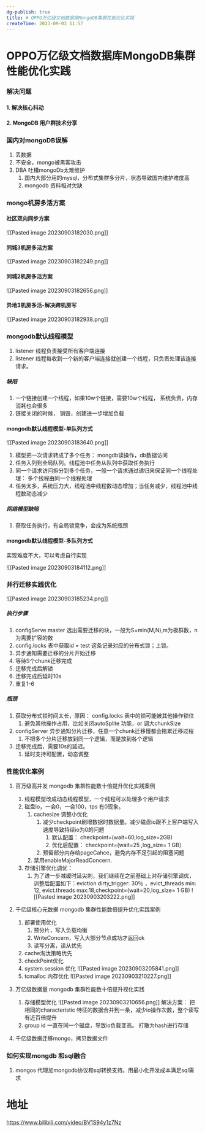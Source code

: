 ```yaml
---
dg-publish: true
title: # OPPO万亿级文档数据库MongoDB集群性能优化实践
createTime: 2023-09-03 11:57  
---
```

# OPPO万亿级文档数据库MongoDB集群性能优化实践
### 解决问题
#### 1. 解决核心抖动

#### 2. MongoDB 用户群技术分享

### 国内对mongoDB误解
1. 丢数据
2.  不安全，mongo被黑客攻击
3. DBA 吐槽mongoDb太难维护
	1. 国内大部分用的mysql，分布式集群多分片，状态导致国内维护难度高
	2. mongodb 资料相对欠缺
### mongo机房多活方案

#### 社区双向同步方案
![[Pasted image 20230903182030.png]]

#### 同城3机房多活方案

![[Pasted image 20230903182249.png]]

#### 同城2机房多活方案
![[Pasted image 20230903182656.png]]

#### 异地3机房多活-解决跨机房写
![[Pasted image 20230903182938.png]]

### mongodb默认线程模型

1. listener 线程负责接受所有客户端连接
2. listener 线程每收到一个新的客户端连接就创建一个线程，只负责处理该连接请求。

##### 缺陷
1. 一个链接创建一个线程，如果10w个链接，需要10w个线程， 系统负责，内存消耗也会很多
2. 链接关闭的时候， 销毁，创建进一步增加负载


#### mongodb默认线程模型-单队列方式
![[Pasted image 20230903183640.png]]
1. 模型把一次请求转成了多个任务： mongdb读操作，db数据访问
2. 任务入列到全局队列。线程池中任务从队列中获取任务执行
3. 同一个请求访问拆分到多个任务，一般一个请求通过递归来保证同一个线程处理： 多个线程由同一个线程处理
4. 任务太多，系统压力大，线程池中线程数动态增加；当任务减少，线程池中线程数动态减少

##### 网络模型缺陷
1. 获取任务执行，有全局锁竞争，会成为系统瓶颈
#### mongodb默认线程模型-多队列方式
实现难度不大，可以考虑自行实现

![[Pasted image 20230903184112.png]]


### 并行迁移实践优化

![[Pasted image 20230903185234.png]]

##### 执行步骤

1. configServe master 选出需要迁移的块，一般为S=min(M,N),m为极群数，n为需要扩容的数
2. config.locks 表中获取id = test 这条记录对应的分布式锁；上锁。
3. 异步通知需要迁移的分片开始迁移
4. 等待S个chunk迁移完成
5. 迁移完成后解锁
6. 迁移完成后延时10s
7. 重复1-6
##### 瓶颈
1. 获取分布式锁时间太长，原因： config.locks 表中的锁可能被其他操作锁住
	1. 避免其他操作占用，比如关闭autoSplite 功能，or 调大chunkSize
2. configServer 异步通知分片迁移，任意一个chunk迁移慢都会拖累迁移过程
	1. 不把多个分片迁移放到同一个逻辑，而是放到各个逻辑
3. 迁移完成后，需要10s的延迟。
	1. 延时支持可配置，动态调整
### 性能优化案例
1. 百万级高并发 mongodb 集群性能数十倍提升优化实践案例 
	1. 线程模型改成动态线程模型，一个线程可以处理多个用户请求
	2. 磁盘io，一会0，一会100，tps 有0现象。 
		1. cachesize 调整小优化
			1. 减少checkpoint刷增数据时数据量。减少磁盘io跟不上客户端写入速度导致持续io为0的问题
				1. 默认配置： checkpoint=(wait=60,log_size=2GB)
				2. 优化后配置： checkpoint=(wait=25 ,log_size= 1 GB）
			2. 预留部分内存给pageCahce，避免内存不足引起的阻塞问题
		2. 禁用enableMajorReadConcern.
	3. 存储引擎优化调优：
		1. 为了进一步减缓时延尖刺，我们继续在之前基础上对存储引擎调优，训整后配置如下：eviction dirty_trigger: 30％ ，evict_threads min: 12, evict.threads max:18,checkpoint=(wait=20,Iog_sIze= 1 GB)
![[Pasted image 20230903203222.png]]

2. 千亿级核心元数据 mongodb 集群性能数倍提升优化实践案例 
	1. 部署使用优化
		1. 预分片，写入负载均衡
		2. WriteConcern，写入大部分节点成功才返回ok
		3. 读写分离，读从优先
	2. cache淘汰策略优先
	3. checkPoint优化
	4. system.session 优化
		![[Pasted image 20230903205841.png]]
	5.  tcmalloc 内存优化
		![[Pasted image 20230903210227.png]]

3. 万亿级数据量 mongodb 集群性能数十倍提升视化实践
	1. 存储模型优化
		![[Pasted image 20230903210656.png]]
	 解决方案： 把相同的characteristic 特征的数据合并到一条，减少io操作次数，整个读写有近百倍提升
	2. group id 一直在同一个磁盘，导致io负载变高。 打散为hash进行存储
4. 千亿级数据迁移mongo，拷贝数据文件
### 如何实现mongdb 和sql融合
1. mongos 代理加mongodb协议和sql转换支持。用最小化开发成本满足sql需求
# 地址

https://www.bilibili.com/video/BV1S94y1z7Nz